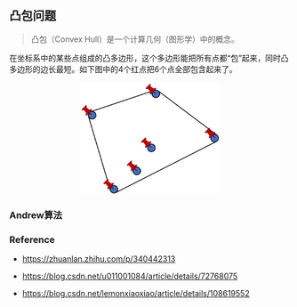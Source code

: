 ## 凸包问题

> 凸包（Convex Hull）是一个计算几何（图形学）中的概念。
>

在坐标系中的某些点组成的凸多边形，这个多边形能把所有点都“包”起来，同时凸多边形的边长最短。如下图中的4个红点把6个点全部包含起来了。

<div align="center"><img src="images/凸包.jpg" height=200></div>

### Andrew算法

















### Reference

- https://zhuanlan.zhihu.com/p/340442313

- https://blog.csdn.net/u011001084/article/details/72768075
- https://blog.csdn.net/lemonxiaoxiao/article/details/108619552

